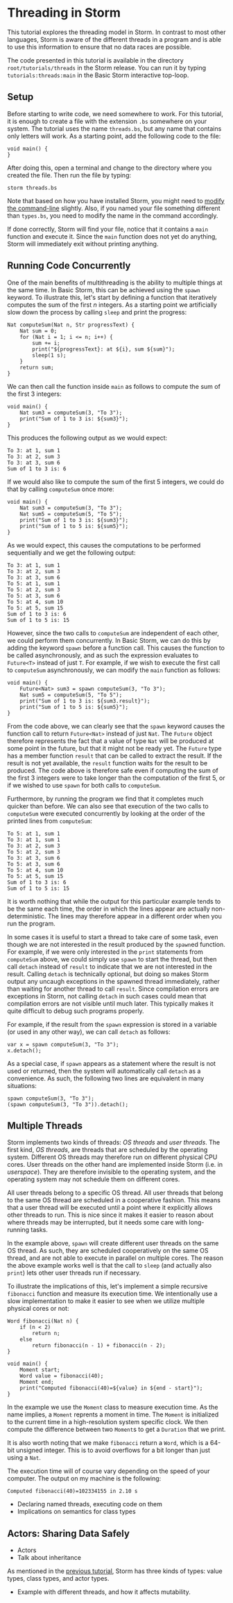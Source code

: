 Threading in Storm
==================

This tutorial explores the threading model in Storm. In contrast to most other languages, Storm is
aware of the different threads in a program and is able to use this information to ensure that no
data races are possible.

The code presented in this tutorial is available in the directory `root/tutorials/threads` in the
Storm release. You can run it by typing `tutorials:threads:main` in the Basic Storm interactive
top-loop.

Setup
-----

Before starting to write code, we need somewhere to work. For this tutorial, it is enough to create
a file with the extension `.bs` somewhere on your system. The tutorial uses the name `threads.bs`,
but any name that contains only letters will work. As a starting point, add the following code to
the file:

```bs
void main() {
}
```

After doing this, open a terminal and change to the directory where you created the file. Then run
the file by typing:

```
storm threads.bs
```

Note that based on how you have installed Storm, you might need to [modify the
command-line](md:../Running_Storm/In_the_Terminal) slightly. Also, if you named your file something
different than `types.bs`, you need to modify the name in the command accordingly.

If done correctly, Storm will find your file, notice that it contains a `main` function and execute
it. Since the `main` function does not yet do anything, Storm will immediately exit without printing
anything.


Running Code Concurrently
-------------------------

One of the main benefits of multithreading is the ability to multiple things at the same time. In
Basic Storm, this can be achieved using the `spawn` keyword. To illustrate this, let's start by
defining a function that iteratively computes the sum of the first *n* integers. As a starting point
we artificially slow down the process by calling `sleep` and print the progress:

```bs
Nat computeSum(Nat n, Str progressText) {
    Nat sum = 0;
    for (Nat i = 1; i <= n; i++) {
        sum += i;
        print("${progressText}: at ${i}, sum ${sum}");
        sleep(1 s);
    }
    return sum;
}
```

We can then call the function inside `main` as follows to compute the sum of the first 3 integers:

```bs
void main() {
    Nat sum3 = computeSum(3, "To 3");
    print("Sum of 1 to 3 is: ${sum3}");
}
```

This produces the following output as we would expect:

```
To 3: at 1, sum 1
To 3: at 2, sum 3
To 3: at 3, sum 6
Sum of 1 to 3 is: 6
```

If we would also like to compute the sum of the first 5 integers, we could do that by calling
`computeSum` once more:

```bs
void main() {
    Nat sum3 = computeSum(3, "To 3");
    Nat sum5 = computeSum(5, "To 5");
    print("Sum of 1 to 3 is: ${sum3}");
    print("Sum of 1 to 5 is: ${sum5}");
}
```

As we would expect, this causes the computations to be performed sequentially and we get the
following output:

```
To 3: at 1, sum 1
To 3: at 2, sum 3
To 3: at 3, sum 6
To 5: at 1, sum 1
To 5: at 2, sum 3
To 5: at 3, sum 6
To 5: at 4, sum 10
To 5: at 5, sum 15
Sum of 1 to 3 is: 6
Sum of 1 to 5 is: 15
```

However, since the two calls to `computeSum` are independent of each other, we could perform them
concurrently. In Basic Storm, we can do this by adding the keyword `spawn` before a function
call. This causes the function to be called asynchronously, and as such the expression evaluates to
`Future<T>` instead of just `T`. For example, if we wish to execute the first call to `computeSum`
asynchronously, we can modify the `main` function as follows:

```bs
void main() {
    Future<Nat> sum3 = spawn computeSum(3, "To 3");
    Nat sum5 = computeSum(5, "To 5");
    print("Sum of 1 to 3 is: ${sum3.result}");
    print("Sum of 1 to 5 is: ${sum5}");
}
```

From the code above, we can clearly see that the `spawn` keyword causes the function call to return
`Future<Nat>` instead of just `Nat`. The `Future` object therefore represents the fact that a value
of type `Nat` will be produced at some point in the future, but that it might not be ready yet. The
`Future` type has a member function `result` that can be called to extract the result. If the result
is not yet available, the `result` function waits for the result to be produced. The code above is
therefore safe even if computing the sum of the first 3 integers were to take longer than the
computation of the first 5, or if we wished to use `spawn` for both calls to `computeSum`.

Furthermore, by running the program we find that it completes much quicker than before. We can also
see that execution of the two calls to `computeSum` were executed concurrently by looking at the
order of the printed lines from `computeSum`:

```
To 5: at 1, sum 1
To 3: at 1, sum 1
To 3: at 2, sum 3
To 5: at 2, sum 3
To 3: at 3, sum 6
To 5: at 3, sum 6
To 5: at 4, sum 10
To 5: at 5, sum 15
Sum of 1 to 3 is: 6
Sum of 1 to 5 is: 15
```

It is worth nothing that while the output for this particular example tends to be the same each
time, the order in which the lines appear are actually non-deterministic. The lines may therefore
appear in a different order when you run the program.

In some cases it is useful to start a thread to take care of some task, even though we are not
interested in the result produced by the `spawn`ed function. For example, if we were only interested
in the `print` statements from `computeSum` above, we could simply use `spawn` to start the thread,
but then call `detach` instead of `result` to indicate that we are not interested in the
result. Calling `detach` is technically optional, but doing so makes Storm output any uncaugh
exceptions in the spawned thread immediately, rather than waiting for another thread to call
`result`. Since compilation errors are exceptions in Storm, not calling `detach` in such cases could
mean that compilation errors are not visible until much later. This typically makes it quite
difficult to debug such programs properly.

For example, if the result from the `spawn` expression is stored in a variable (or used in any other
way), we can call `detach` as follows:

```bsstmt
var x = spawn computeSum(3, "To 3");
x.detach();
```

As a special case, if `spawn` appears as a statement where the result is not used or returned, then
the system will automatically call `detach` as a convenience. As such, the following two lines are
equivalent in many situations:

```bsstmt
spawn computeSum(3, "To 3");
(spawn computeSum(3, "To 3")).detach();
```

Multiple Threads
----------------

Storm implements two kinds of threads: *OS threads* and *user threads*. The first kind, *OS
threads*, are threads that are scheduled by the operating system. Different OS threads may therefore
run on different physical CPU cores. User threads on the other hand are implemented inside Storm
(i.e. in *userspace*). They are therefore invisible to the operating system, and the operating
system may not schedule them on different cores.

All user threads belong to a specific OS thread. All user threads that belong to the same OS thread
are scheduled in a cooperative fashion. This means that a user thread will be executed until a point
where it explicitly allows other threads to run. This is nice since it makes it easier to reason
about where threads may be interrupted, but it needs some care with long-running tasks.

In the example above, `spawn` will create different user threads on the same OS thread. As such,
they are scheduled cooperatively on the same OS thread, and are not able to execute in parallel on
multiple cores. The reason the above example works well is that the call to `sleep` (and actually
also `print`) lets other user threads run if necessary.

To illustrate the implications of this, let's implement a simple recursive `fibonacci` function and
measure its execution time. We intentionally use a slow implementation to make it easier to see when
we utilize multiple physical cores or not:

```bs
Word fibonacci(Nat n) {
    if (n < 2)
        return n;
    else
        return fibonacci(n - 1) + fibonacci(n - 2);
}

void main() {
    Moment start;
    Word value = fibonacci(40);
    Moment end;
    print("Computed fibonacci(40)=${value} in ${end - start}");
}
```

In the example we use the `Moment` class to measure execution time. As the name implies, a `Moment`
reprents a moment in time. The `Moment` is initialized to the current time in a high-resolution
system specific clock. We then compute the difference between two `Moment`s to get a `Duration` that
we print.

It is also worth noting that we make `fibonacci` return a `Word`, which is a 64-bit unsigned
integer. This is to avoid overflows for a bit longer than just using a `Nat`.

The execution time will of course vary depending on the speed of your computer. The output on my
machine is the following:

```
Computed fibonacci(40)=102334155 in 2.10 s
```



- Declaring named threads, executing code on them
- Implications on semantics for class types

Actors: Sharing Data Safely
---------------------------

- Actors
- Talk about inheritance



As mentioned in the [previous tutorial](md:Values_and_Classes), Storm has three kinds of types:
value types, class types, and actor types.


- Example with different threads, and how it affects mutability.
